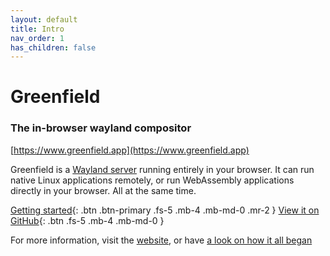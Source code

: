 ```yaml
---
layout: default
title: Intro
nav_order: 1
has_children: false
---
```


Greenfield
==
### The in-browser wayland compositor
[https://www.greenfield.app](https://www.greenfield.app)

Greenfield is a [Wayland server](https://en.wikipedia.org/wiki/Wayland_%28display_server_protocol%29) running entirely in your browser.  It can run native Linux applications remotely, 
or run WebAssembly applications directly in your browser. All at the same time.

[Getting started](pages/getting_started/){: .btn .btn-primary .fs-5 .mb-4 .mb-md-0 .mr-2 }
[View it on GitHub](https://github.com/udevbe/greenfield){: .btn .fs-5 .mb-4 .mb-md-0 }

For more information, visit the [website](https://greenfield.app), or have [a look on how it all began](https://wayouttheresoftware.blogspot.com/2023/07/some-history-about-greenfield.html)

